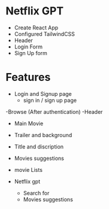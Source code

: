 # Netflix GPT

- Create React App
- Configured TailwindCSS
- Header
- Login Form
- Sign Up form


# Features

- Login and Signup page
  - sign in / sign up page

-Browse (After authentication)
   -Header
   - Main Movie
   - Trailer and background 
   - Title and discription 
   - Movies suggestions
   - movie Lists 


- Netflix gpt 
   - Search for 
   - Movies suggestions
   